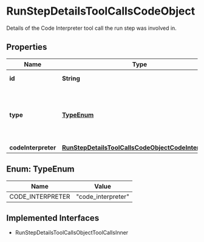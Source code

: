 

# RunStepDetailsToolCallsCodeObject

Details of the Code Interpreter tool call the run step was involved in.

## Properties

| Name | Type | Description | Notes |
|------------ | ------------- | ------------- | -------------|
|**id** | **String** | The ID of the tool call. |  |
|**type** | [**TypeEnum**](#TypeEnum) | The type of tool call. This is always going to be &#x60;code_interpreter&#x60; for this type of tool call. |  |
|**codeInterpreter** | [**RunStepDetailsToolCallsCodeObjectCodeInterpreter**](RunStepDetailsToolCallsCodeObjectCodeInterpreter.md) |  |  |



## Enum: TypeEnum

| Name | Value |
|---- | -----|
| CODE_INTERPRETER | &quot;code_interpreter&quot; |


## Implemented Interfaces

* RunStepDetailsToolCallsObjectToolCallsInner



